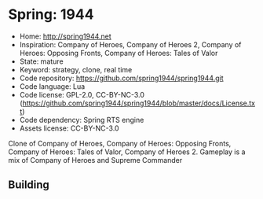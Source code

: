 # Spring: 1944

- Home: http://spring1944.net
- Inspiration: Company of Heroes, Company of Heroes 2, Company of Heroes: Opposing Fronts, Company of Heroes: Tales of Valor
- State: mature
- Keyword: strategy, clone, real time
- Code repository: https://github.com/spring1944/spring1944.git
- Code language: Lua
- Code license: GPL-2.0, CC-BY-NC-3.0 (https://github.com/spring1944/spring1944/blob/master/docs/License.txt)
- Code dependency: Spring RTS engine
- Assets license: CC-BY-NC-3.0

Clone of Company of Heroes, Company of Heroes: Opposing Fronts, Company of Heroes: Tales of Valor, Company of Heroes 2.
Gameplay is a mix of Company of Heroes and Supreme Commander

## Building
